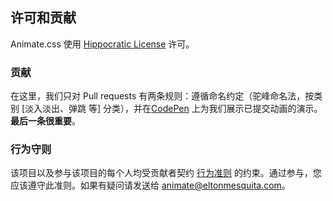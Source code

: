 ## 许可和贡献

Animate.css 使用 [Hippocratic License](http://firstdonoharm.dev) 许可。

### 贡献

在这里，我们只对 Pull requests 有两条规则：遵循命名约定（驼峰命名法，按类别 [淡入淡出、弹跳 等] 分类），并在[CodePen](https://codepen.io) 上为我们展示已提交动画的演示。**最后一条很重要**。

### 行为守则

该项目以及参与该项目的每个人均受贡献者契约 [行为准则](https://github.com/animate-css/animate.css/blob/main/CODE_OF_CONDUCT.md) 的约束。通过参与，您应该遵守此准则。如果有疑问请发送给 [animate@eltonmesquita.com](mailto:animate@eltonmesquita.com)。
